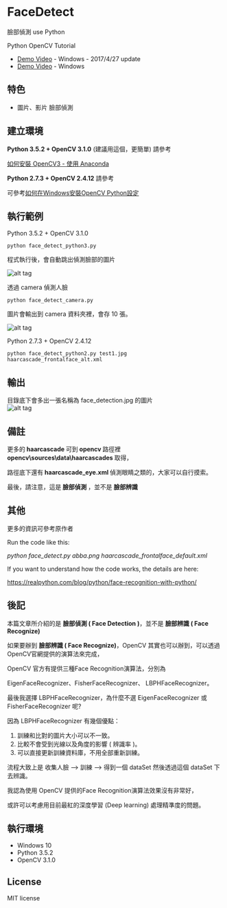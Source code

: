 # FaceDetect
臉部偵測 use Python

Python OpenCV Tutorial

* [Demo Video](https://youtu.be/OahDm1tFuQY) - Windows - 2017/4/27 update
* [Demo Video](https://youtu.be/TnnSfnjw6js) - Windows

## 特色

* 圖片、影片 臉部偵測

## 建立環境

**Python 3.5.2 + OpenCV 3.1.0**   (建議用這個，更簡單)
請參考

[如何安裝 OpenCV3 - 使用 Anaconda](https://github.com/twtrubiks/FaceDetect/tree/master/How%20Easy%20Install%20OpenCV%20%20for%20Python%20use%20Anaconda)

**Python 2.7.3 + OpenCV 2.4.12**
請參考

可參考[如何在Windows安裝OpenCV Python設定](https://github.com/twtrubiks/FaceDetect/tree/master/How%20Install%20OpenCV%20in%20on%20Windows%20for%20Python)<br>

## 執行範例

Python 3.5.2 + OpenCV 3.1.0
```
python face_detect_python3.py
```
程式執行後，會自動跳出偵測臉部的圖片

![alt tag](http://i.imgur.com/u8m9lUf.jpg)

透過 camera 偵測人臉
```
python face_detect_camera.py
```
圖片會輸出到 camera 資料夾裡，會存 10 張。

![alt tag](http://i.imgur.com/YEcaMRg.jpg)


Python 2.7.3 + OpenCV 2.4.12
```
python face_detect_python2.py test1.jpg haarcascade_frontalface_alt.xml
```


## 輸出
目錄底下會多出一張名稱為 face_detection.jpg 的圖片 <br>
![alt tag](http://i.imgur.com/evl398U.jpg)

## 備註

更多的<b> haarcascade </b>可到<b> opencv </b>路徑裡<b> opencv\sources\data\haarcascades </b>取得，

路徑底下還有<b> haarcascade_eye.xml </b>偵測眼睛之類的，大家可以自行摸索。

最後，請注意，這是<b> 臉部偵測 </b>，並不是 <b> 臉部辨識 </b>

## 其他
更多的資訊可參考原作者<br>

Run the code like this:

*python face_detect.py abba.png haarcascade_frontalface_default.xml*

If you want to understand how the code works, the details are here:

https://realpython.com/blog/python/face-recognition-with-python/

## 後記

本篇文章所介紹的是 **臉部偵測 ( Face Detection )**，並不是 **臉部辨識 ( Face Recognize)**

如果要辦到 **臉部辨識 ( Face Recognize)**，OpenCV 其實也可以辦到，可以透過OpenCV官網提供的演算法來完成，

OpenCV 官方有提供三種Face Recognition演算法，分別為

EigenFaceRecognizer、FisherFaceRecognizer、 LBPHFaceRecognizer。

最後我選擇 LBPHFaceRecognizer，為什麼不選 EigenFaceRecognizer 或 FisherFaceRecognizer 呢?

因為 LBPHFaceRecognizer 有幾個優點：
1. 訓練和比對的圖片大小可以不一致。
2. 比較不會受到光線以及角度的影響 ( 辨識率 )。
3. 可以直接更新訓練資料庫，不用全部重新訓練。

流程大致上是
收集人臉 --> 訓練  --> 得到一個 dataSet
然後透過這個 dataSet  下去辨識。

我認為使用 OpenCV 提供的Face Recognition演算法效果沒有非常好，

或許可以考慮用目前最紅的深度學習 (Deep learning) 處理精準度的問題。


## 執行環境
* Windows 10
* Python 3.5.2
* OpenCV 3.1.0

## License
MIT license
